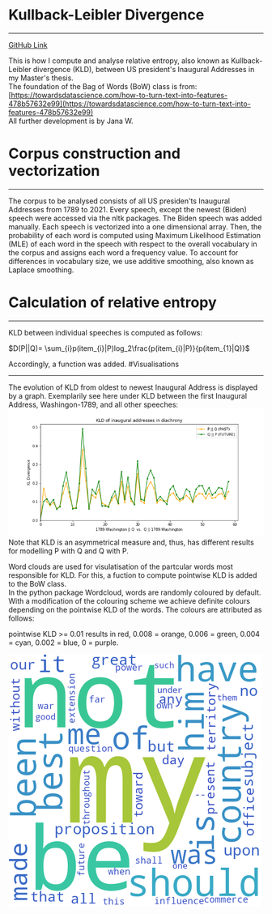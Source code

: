 # Kullback-Leibler Divergence
___
[GitHub Link](https://github.com/janarw/kullback_leibler_divergence)

This is how I compute and analyse relative entropy, also known as Kullback-Leibler divergence (KLD), between US president's Inaugural Addresses in my Master's thesis.  
The foundation of the Bag of Words (BoW) class is from: [https://towardsdatascience.com/how-to-turn-text-into-features-478b57632e99](https://towardsdatascience.com/how-to-turn-text-into-features-478b57632e99)  
All further development is by Jana W.
# Corpus construction and vectorization
___
The corpus to be analysed consists of all US presiden'ts Inaugural Addresses from 1789 to 2021. Every speech, except the newest (Biden) speech were accessed via the nltk packages. The Biden speech was added manually. Each speech is vectorized into a one dimensional array. Then, the probability of each word is computed using Maximum Likelihood Estimation (MLE) of each word in the speech with respect to the overall vocabulary in the corpus and assigns each word a frequency value. To account for differences in vocabulary size, we use additive smoothing, also known as Laplace smoothing.
# Calculation of relative entropy
___
KLD between individual speeches is computed as follows:  

$D(P||Q)= \sum_{i}p(item_{i}|P)log_2\frac{p(item_{i}|P)}{p(item_{1}|Q)}$

Accordingly, a function was added.
#Visualisations
___
The evolution of KLD from oldest to newest Inaugural Address is displayed by a graph. Exemplarily see here under KLD between the first Inaugural Address, Washingon-1789, and all other speeches:
![example](https://github.com/janarw/kullback_leibler_divergence/blob/main/Images/Analyse_Teil1/kld_washington-all.png)  
Note that KLD is an asymmetrical measure and, thus, has different results for modelling P with Q and Q with P.  

Word clouds are used for visulatisation of the partcular words most responsible for KLD. For this, a fuction to compute pointwise KLD is added to the BoW class.  
In the python package Wordcloud, words are randomly coloured by default. With a modification of the colouring scheme we achieve definite colours depending on the pointwise KLD of the words. The colours are attributed as follows:  

pointwise KLD >$=$ 0.01 results in red, 0.008 $=$ orange, 0.006 $=$ green, 0.004 $=$ cyan, 0.002 $=$ blue, 0 $=$ purple.  

![example_wordcloud](https://github.com/janarw/kullback_leibler_divergence/blob/main/Images/Analyse_Teil2/wordcloud_kld(TEST).png)
